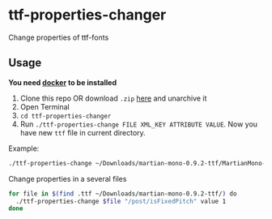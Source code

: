 # ttf-properties-changer
Change properties of ttf-fonts

## Usage

**You need [docker](https://docs.docker.com/engine/install/) to be installed**

1. Clone this repo OR download `.zip` [here](https://github.com/kalashnikovisme/ttf-properties-changer/archive/refs/heads/main.zip) and unarchive it
2. Open Terminal
3. `cd ttf-properties-changer`
4. Run `./ttf-properties-change FILE XML_KEY ATTRIBUTE VALUE`. Now you have new `ttf` file in current directory.

Example:

```bash
./ttf-properties-change ~/Downloads/martian-mono-0.9.2-ttf/MartianMono-CnxBd.ttf "/post/isFixedPitch" value 1
```

Change properties in a several files

```bash
for file in $(find .ttf ~/Downloads/martian-mono-0.9.2-ttf/) do
  ./ttf-properties-change $file "/post/isFixedPitch" value 1
done
```
